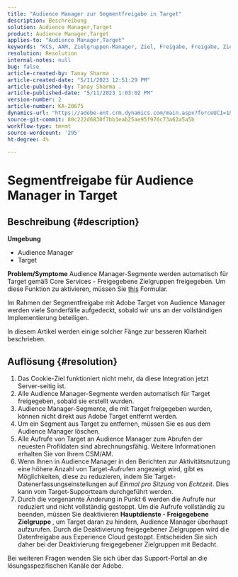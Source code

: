 ```yaml
---
title: "Audience Manager zur Segmentfreigabe in Target"
description: Beschreibung
solution: Audience Manager,Target
product: Audience Manager,Target
applies-to: "Audience Manager,Target"
keywords: "KCS, AAM, Zielgruppen-Manager, Ziel, Freigabe, Freigabe, Zielgruppen, Segmente, sichtbar"
resolution: Resolution
internal-notes: null
bug: false
article-created-by: Tanay Sharma .
article-created-date: "5/11/2023 12:51:29 PM"
article-published-by: Tanay Sharma .
article-published-date: "5/11/2023 1:03:02 PM"
version-number: 2
article-number: KA-20675
dynamics-url: "https://adobe-ent.crm.dynamics.com/main.aspx?forceUCI=1&pagetype=entityrecord&etn=knowledgearticle&id=51f88e8b-faef-ed11-8849-6045bd006079"
source-git-commit: 80c222d6830f7bb3eab25ae95f970c73a62a5a5b
workflow-type: tm+mt
source-wordcount: '295'
ht-degree: 4%

---
```


# Segmentfreigabe für Audience Manager in Target

## Beschreibung {#description}

<b>Umgebung</b>
- Audience Manager
- Target

<b>Problem/Symptome</b>
Audience Manager-Segmente werden automatisch für Target gemäß Core Services - Freigegebene Zielgruppen freigegeben. Um diese Funktion zu aktivieren, müssen Sie [this](https://adobe.allegiancetech.com/cgi-bin/qwebcorporate.dll?idx=X8SVES) Formular.

Im Rahmen der Segmentfreigabe mit Adobe Target von Audience Manager werden viele Sonderfälle aufgedeckt, sobald wir uns an der vollständigen Implementierung beteiligen.

In diesem Artikel werden einige solcher Fänge zur besseren Klarheit beschrieben.


## Auflösung {#resolution}


1. Das Cookie-Ziel funktioniert nicht mehr, da diese Integration jetzt Server-seitig ist.
2. Alle Audience Manager-Segmente werden automatisch für Target freigegeben, sobald sie erstellt wurden.
3. Audience Manager-Segmente, die mit Target freigegeben wurden, können nicht direkt aus Adobe Target entfernt werden.
4. Um ein Segment aus Target zu entfernen, müssen Sie es aus dem Audience Manager löschen.
5. Alle Aufrufe von Target an Audience Manager zum Abrufen der neuesten Profildaten sind abrechnungsfähig. Weitere Informationen erhalten Sie von Ihrem CSM/AM.
6. Wenn Ihnen in Audience Manager in den Berichten zur Aktivitätsnutzung eine höhere Anzahl von Target-Aufrufen angezeigt wird, gibt es Möglichkeiten, diese zu reduzieren, indem Sie Target-Datenerfassungseinstellungen auf *Einmal pro Sitzung* von *Echtzeit*. Dies kann vom Target-Supportteam durchgeführt werden.
7. Durch die vorgenannte Änderung in Punkt 6 werden die Aufrufe nur reduziert und nicht vollständig gestoppt. Um die Aufrufe vollständig zu beenden, müssen Sie deaktivieren <b>Hauptdienste - Freigegebene Zielgruppe </b>, um Target daran zu hindern, Audience Manager überhaupt aufzurufen. Durch die Deaktivierung freigegebener Zielgruppen wird die Datenfreigabe aus Experience Cloud gestoppt. Entscheiden Sie sich daher bei der Deaktivierung freigegebener Zielgruppen mit Bedacht.


Bei weiteren Fragen wenden Sie sich über das Support-Portal an die lösungsspezifischen Kanäle der Adobe.
